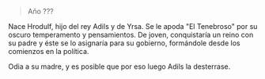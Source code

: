 > Año ???

Nace Hrodulf, hijo del rey Adils y de Yrsa. Se le apoda "El Tenebroso" por su oscuro temperamento y pensamientos. De joven, conquistaría un reino con su padre y éste se lo asignaría para su gobierno, formándole desde los comienzos en la política.

Odia a su madre, y es posible que por eso luego Adils la desterrase.